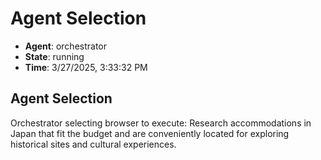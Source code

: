 # Agent Selection

- **Agent**: orchestrator
- **State**: running
- **Time**: 3/27/2025, 3:33:32 PM

## Agent Selection

Orchestrator selecting browser to execute: Research accommodations in Japan that fit the budget and are conveniently located for exploring historical sites and cultural experiences.

